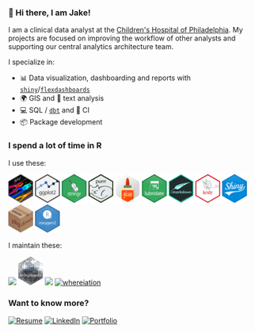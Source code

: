 
### :wave: Hi there, I am Jake!
I am a clinical data analyst at the [Children's Hospital of Philadelphia](http://www.chop.edu). My projects are focused on improving the workflow of other analysts and supporting our central analytics architecture team.

I specialize in: 
- :bar_chart: Data visualization, dashboarding and reports with [`shiny`](https://shiny.rstudio.com)/[`flexdashboards`](https://pkgs.rstudio.com/flexdashboard/articles/using.html#layout)
- :earth_africa: GIS and :notebook: text analysis
- :computer: SQL / [`dbt`](https://www.getdbt.com/product/what-is-dbt) and :robot: CI
- :package: Package development

### I spend a lot of time in R 
I use these: 
<p align="left">  
  <a href="https://github.com/tidyverse/dplyr"     ><img src="https://raw.githubusercontent.com/rstudio/hex-stickers/master/PNG/dplyr.png"     width="50px"/></a>
  <a href="https://github.com/tidyverse/ggplot2"   ><img src="https://raw.githubusercontent.com/rstudio/hex-stickers/master/PNG/ggplot2.png"   width="50px"/></a>
  <a href="https://github.com/tidyverse/stringr"   ><img src="https://raw.githubusercontent.com/rstudio/hex-stickers/master/PNG/stringr.png"   width="50px"/></a>
  <a href="https://github.com/tidyverse/purrr"     ><img src="https://raw.githubusercontent.com/rstudio/hex-stickers/master/PNG/purrr.png"     width="50px"/></a>
  <a href="https://github.com/tidyverse/glue"      ><img src="https://raw.githubusercontent.com/rstudio/hex-stickers/master/PNG/glue.png"      width="50px"/></a>
  <a href="https://github.com/tidyverse/lubridate" ><img src="https://raw.githubusercontent.com/rstudio/hex-stickers/master/PNG/lubridate.png" width="50px"/></a>
  <a href="https://github.com/rstudio/rmarkdown"   ><img src="https://raw.githubusercontent.com/rstudio/hex-stickers/master/PNG/rmarkdown.png" width="50px"/></a>
  <a href="https://github.com/yihui/knitr"         ><img src="https://raw.githubusercontent.com/rstudio/hex-stickers/master/PNG/knitr.png"     width="50px"/></a>
  <a href="https://github.com/rstudio/shiny"       ><img src="https://raw.githubusercontent.com/rstudio/hex-stickers/master/PNG/shiny.png"     width="50px"/></a>  
  <a href="https://github.com/rstudio/pkgdown"     ><img src="https://raw.githubusercontent.com/rstudio/hex-stickers/master/PNG/pkgdown.png"   width="50px"/></a>
  <a href="https://github.com/r-lib/roxygen2"      ><img src="https://raw.githubusercontent.com/r-lib/roxygen2/master/man/figures/logo.png"    width="50px"/></a>
</p>

I maintain these: 
<p align="left">
  <a href="https://rjake.github.io/simplecolors"><img src= "https://raw.githubusercontent.com/rjake/simplecolors/master/man/figures/logo.png"  width="50px"/></a>
  <a href="https://rjake.github.io/shinyobjects"><img src= "https://raw.githubusercontent.com/rjake/shinyobjects/master/man/figures/logo.png"  width="50px"/></a>
  <a href="https://rjake.github.io/headliner"   ><img src= "https://raw.githubusercontent.com/rjake/headliner/master/man/figures/logo.svg"     width="50px"/></a>
  <a href="https://rjake.github.io/whereiation"><img src="https://img.shields.io/badge/-{whereiation}-000000?style=for-the-badge" alt="whereiation"></a>
</p>

### Want to know more? 
<p align="left">
  <a href="https://rjake.github.io/one-off-projects/resume/resume.pdf">
    <img src="https://img.shields.io/badge/-Resume-555555?style=for-the-badge" 
         alt="Resume"></a>
  <a href="https://www.linkedin.com/in/jake-riley-70736a3">
    <img src="https://img.shields.io/badge/-LinkedIn-555555?style=for-the-badge" 
         alt="LinkedIn"></a>
  <a href="https://rjake.github.io/one-off-projects/">
    <img src="https://img.shields.io/badge/-Portfolio-555555?style=for-the-badge" 
         alt="Portfolio"></a>
</p>
  
<!--
Following format from https://github.com/loreabad6/loreabad6
Here are some ideas to get you started:


- 🔭 I’m currently working on ...
- 🌱 I’m currently learning ...
- 👯 I’m looking to collaborate on ...
- 🤔 I’m looking for help with ...
- 💬 Ask me about ...
- 📫 How to reach me: ...
- 😄 Pronouns: ...
- ⚡ Fun fact: ...
-->
